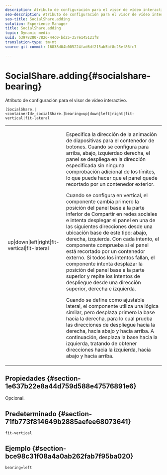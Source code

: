 ```yaml
---
description: Atributo de configuración para el visor de vídeo interactivo.
seo-description: Atributo de configuración para el visor de vídeo interactivo.
seo-title: SocialShare.adding
solution: Experience Manager
title: SocialShare.adding
topic: Dynamic media
uuid: b3978280-7826-44c0-bd25-357e145121f8
translation-type: tm+mt
source-git-commit: 16838d04b005224fad6df215ab5bf8c25ef86fc7

---
```



# SocialShare.adding{#socialshare-bearing}

Atributo de configuración para el visor de vídeo interactivo.

`[SocialShare.|<containerId>_socialShare.]bearing=up|down|left|right|fit-vertical|fit-lateral`

<table id="table_441553CD34C94A58A9D7CBF772DEDDB6"> 
 <tbody> 
  <tr> 
   <td colname="col1"> <p> <span class="codeph"> up|down|left|right|fit-vertical|fit-lateral</span> </p> </td> 
   <td colname="col2"> <p> Especifica la dirección de la animación de diapositivas para el contenedor de botones. Cuando se configura para <span class="codeph"> arriba</span>, <span class="codeph"> abajo</span>, <span class="codeph"> izquierda</span>o <span class="codeph"> derecha</span>, el panel se despliega en la dirección especificada sin ninguna comprobación adicional de los límites, lo que puede hacer que el panel quede recortado por un contenedor exterior. </p> <p>Cuando se configura en <span class="codeph"> vertical</span>, el componente cambia primero la posición del panel base a la parte inferior de Compartir en redes sociales e intenta desplegar el panel en una de las siguientes direcciones desde una ubicación base de este tipo: abajo, derecha, izquierda. Con cada intento, el componente comprueba si el panel está recortado por un contenedor externo. Si todos los intentos fallan, el componente intenta desplazar la posición del panel base a la parte superior y repite los intentos de despliegue desde una dirección superior, derecha e izquierda. </p> <p>Cuando se define como <span class="codeph"> ajustable lateral</span>, el componente utiliza una lógica similar, pero desplaza primero la base hacia la derecha, para lo cual prueba las direcciones de despliegue hacia la derecha, hacia abajo y hacia arriba. A continuación, desplaza la base hacia la izquierda, tratando de obtener direcciones hacia la izquierda, hacia abajo y hacia arriba. </p> </td> 
  </tr> 
 </tbody> 
</table>

## Propiedades {#section-1e637b22e8a44d759d588e47576891e6}

Opcional.

## Predeterminado {#section-71fb773f814649b2885aefee68073641}

`fit-vertical`

## Ejemplo {#section-bce98c31f08a4a0ab262fab7f95ba020}

```
bearing=left
```

